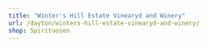 ```yaml
---
title: "Winter's Hill Estate Vinearyd and Winery"
url: /dayton/winters-hill-estate-vinearyd-and-winery/
shop: Spirituosen
---
```

